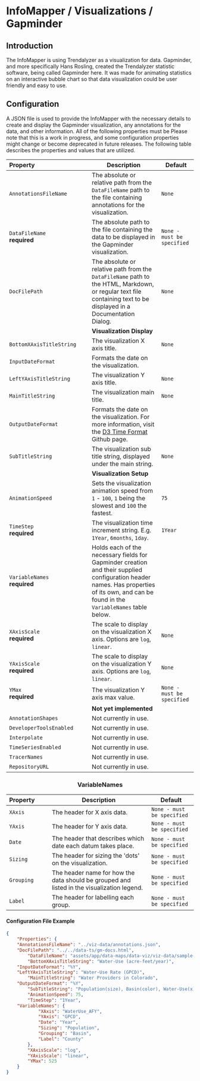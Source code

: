 # InfoMapper / Visualizations / Gapminder #

## Introduction ##

The InfoMapper is using Trendalyzer as a visualization for data. Gapminder, and
more specifically Hans Rosling, created the Trendalyzer statistic software, being
called Gapminder here. It was made for animating statistics on an interactive bubble
chart so that data visualization could be user friendly and easy to use.

## Configuration ##

A JSON file is used to provide the InfoMapper with the necessary details to create
and display the Gapminder visualization, any annotations for the data, and other
information. All of the following properties must be Please note that this is a work in progress, and some configuration
properties might change or become deprecated in future releases. The following table
describes the properties and values that are utilized.

| **Property**&nbsp;&nbsp;&nbsp;&nbsp;&nbsp;&nbsp;&nbsp;&nbsp;&nbsp;&nbsp;&nbsp;&nbsp;&nbsp;&nbsp;&nbsp;&nbsp;&nbsp;&nbsp;&nbsp;&nbsp;&nbsp;&nbsp;&nbsp;&nbsp;&nbsp;&nbsp;&nbsp;&nbsp;&nbsp;&nbsp;&nbsp;&nbsp; | **Description** | **Default** |
| ---- | ---- | ---- |
| `AnnotationsFileName` | The absolute or relative path from the `DataFileName` path to the file containing annotations for the visualization. | `None` |
| `DataFileName`<br><b>required</b> | The absolute path to the file containing the data to be displayed in the Gapminder visualization. | `None - must be specified` |
| `DocFilePath` | The absolute or relative path from the `DataFileName` path to the HTML, Markdown, or regular text file containing text to be displayed in a Documentation Dialog. | `None` |
|  | **Visualization Display** |  |
| `BottomXAxisTitleString` | The visualization X axis title. | `None` |
| `InputDateFormat` | Formats the date on the visualization. |  |
| `LeftYAxisTitleString` | The visualization Y axis title. | `None` |
| `MainTitleString` | The visualization main title. | `None` |
| `OutputDateFormat` | Formats the date on the visualization. For more information, visit the <a href="https://github.com/d3/d3-time-format" target="_blank">D3 Time Format</a> Github page.  |  |
| `SubTitleString` | The visualization sub title string, displayed under the main string. | `None` |
|  | **Visualization Setup** |  |
| `AnimationSpeed` | Sets the visualization animation speed from `1` - `100`, `1` being the slowest and `100` the fastest. | `75` |
| `TimeStep`<br><b>required</b> | The visualization time increment string. E.g. `1Year`, `6months`, `1day`. | `1Year` |
| `VariableNames`<br><b>required</b> | Holds each of the necessary fields for Gapminder creation and their supplied configuration header names. Has properties of its own, and can be found in the `VariableNames` table below. |  |
| `XAxisScale`<br><b>required</b> | The scale to display on the visualization X axis. Options are `log`, `linear`. | `None` |
| `YAxisScale`<br><b>required</b> | The scale to display on the visualization Y axis. Options are `log`, `linear`. | `None` |
| `YMax`<br><b>required</b> | The visualization Y axis max value. | `None - must be specified` |
|  | **Not yet implemented** |  |
| `AnnotationShapes` | Not currently in use. |  |
| `DeveloperToolsEnabled` | Not currently in use. |  |
| `Interpolate` | Not currently in use. |  |
| `TimeSeriesEnabled` | Not currently in use. |  |
| `TracerNames` | Not currently in use. |  |
| `RepositoryURL` | Not currently in use. |  |

<h3 align="center">VariableNames</h3>

| **Property**&nbsp;&nbsp;&nbsp;&nbsp;&nbsp;&nbsp;&nbsp; | **Description** | **Default** |
| ---- | ---- | ---- |
| `XAxis` | The header for X axis data. | `None - must be specified` |
| `YAxis` | The header for Y axis data. | `None - must be specified` |
| `Date` | The header that describes which date each datum takes place. | `None - must be specified` |
| `Sizing` | The header for sizing the 'dots' on the visualization. | `None - must be specified` |
| `Grouping` | The header name for how the data should be grouped and listed in the visualization legend. | `None - must be specified` |
| `Label` | The header for labelling each group. | `None - must be specified` |

#### Configuration File Example ####

```json
{
	"Properties": {
    "AnnotationsFileName": "../viz-data/annotations.json",
    "DocFilePath": "../../data-ts/gm-docs.html",
		"DataFileName": "assets/app/data-maps/data-viz/viz-data/sample-data.csv",
		"BottomXAxisTitleString": "Water-Use (acre-feet/year)",
    "InputDateFormat": "%Y",
    "LeftYAxisTitleString": "Water-Use Rate (GPCD)",
		"MainTitleString": "Water Providers in Colorado",
    "OutputDateFormat": "%Y",
		"SubTitleString": "Population(size), Basin(color), Water-Use(x), and Water-Use Rate(y).",
		"AnimationSpeed": 75,
		"TimeStep": "1Year",
    "VariableNames": {
			"XAxis": "WaterUse_AFY",
			"YAxis": "GPCD",
			"Date": "Year",
			"Sizing": "Population",
			"Grouping": "Basin",
			"Label": "County"
		},
		"XAxisScale": "log",
		"YAxisScale": "linear",
		"YMax": 525
	}
}
```